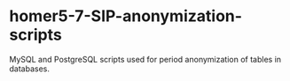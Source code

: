 # homer5-7-SIP-anonymization-scripts

MySQL and PostgreSQL scripts used for period anonymization of tables in databases.
